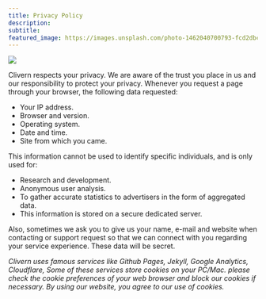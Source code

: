 ```yaml
---
title: Privacy Policy
description:
subtitle:
featured_image: https://images.unsplash.com/photo-1462040700793-fcd2dbc0edf0?q=5
---
```


![](https://images.unsplash.com/photo-1462040700793-fcd2dbc0edf0?q=5)

Clivern respects your privacy. We are aware of the trust you place in us and our responsibility to protect your privacy. Whenever you request a page through your browser, the following data requested:

<ul>
	<li>Your IP address.</li>
	<li>Browser and version.</li>
	<li>Operating system.</li>
	<li>Date and time.</li>
	<li>Site from which you came.</li>
</ul>

This information cannot be used to identify specific individuals, and is only used for:

<ul>
	<li>Research and development.</li>
	<li>Anonymous user analysis.</li>
	<li>To gather accurate statistics to advertisers in the form of aggregated data.</li>
	<li>This information is stored on a secure dedicated server.</li>
</ul>

Also, sometimes we ask you to give us your name, e-mail and website when contacting or support request so that we can connect with you regarding your service experience. These data will be secret.

<em>Clivern uses famous services like Github Pages, Jekyll, Google Analytics, Cloudflare, Some of these services store cookies on your PC/Mac. please check the cookie preferences of your web browser and block our cookies if necessary. By using our website, you agree to our use of cookies.</em>
